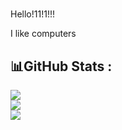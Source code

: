 <body>

<h1 style="font-family:sono;"></h1>

</body>
<p>	Hello!11!1!!! </p>
<p> I like computers </p>


## 📊GitHub Stats :
![](https://github-readme-stats.vercel.app/api?username=LED-esma&theme=dark&hide_border=true&include_all_commits=true&count_private=true)<br/>
![](https://github-readme-streak-stats.herokuapp.com/?user=LED-esma&theme=dark&hide_border=true)<br/>
![](https://github-readme-stats.vercel.app/api/top-langs/?username=LED-esma&theme=dark&hide_border=true&include_all_commits=true&count_private=true&layout=compact)



<!---
Forbi-0/Forbi-0 is a ✨ special ✨ repository because its `README.md` (this file) appears on your GitHub profile.
You can click the Preview link to take a look at your changes.
--->
